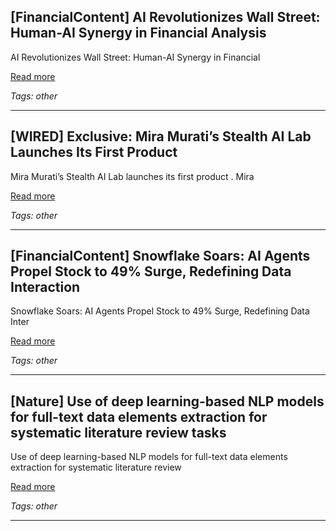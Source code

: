 ## [FinancialContent] AI Revolutionizes Wall Street: Human-AI Synergy in Financial Analysis

AI Revolutionizes Wall Street: Human-AI Synergy in Financial

[Read more](https://markets.financialcontent.com/wral/article/tokenring-2025-10-4-ai-revolutionizes-wall-street-human-ai-synergy-in-financial-analysis)

_Tags: other_

---
## [WIRED] Exclusive: Mira Murati’s Stealth AI Lab Launches Its First Product

Mira Murati’s Stealth AI Lab launches its first product . Mira

[Read more](https://www.wired.com/story/thinking-machines-lab-first-product-fine-tune/)

_Tags: other_

---
## [FinancialContent] Snowflake Soars: AI Agents Propel Stock to 49% Surge, Redefining Data Interaction

Snowflake Soars: AI Agents Propel Stock to 49% Surge, Redefining Data Inter

[Read more](https://markets.financialcontent.com/wral/article/tokenring-2025-10-4-snowflake-soars-ai-agents-propel-stock-to-49-surge-redefining-data-interaction)

_Tags: other_

---
## [Nature] Use of deep learning-based NLP models for full-text data elements extraction for systematic literature review tasks

Use of deep learning-based NLP models for full-text data elements extraction for systematic literature review

[Read more](https://www.nature.com/articles/s41598-025-03979-5)

_Tags: other_

---
